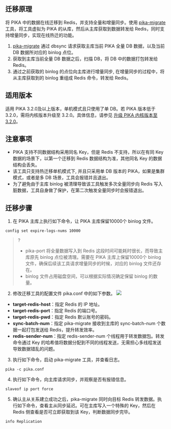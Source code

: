 
## 迁移原理

将 PIKA 中的数据在线迁移到 Redis，并支持全量和增量同步。使用 [pika-migrate](https://github.com/Qihoo360/pika/tree/v3_2_7_migrate) 工具，将工具虚拟为 PIKA 的从库，然后从主库获取到数据转发给 Redis，同时支持增量同步，实现在线热迁的功能。

1. [pika-migrate](https://github.com/Qihoo360/pika/tree/v3_2_7_migrate) 通过 dbsync 请求获取主库当前 PIKA 全量 DB 数据，以及当前 DB 数据所对应的 binlog 点位。
2. 获取到主库当前全量 DB 数据之后，扫描 DB，将 DB 中的数据打包转发给 Redis。
3. 通过之前获取的 binlog 的点位向主库进行增量同步, 在增量同步的过程中，将从主库获取到的 binlog 重组成 Redis 命令，转发给 Redis。

## 适用版本

适用 PIKA 3.2.0及以上版本，单机模式且只使用了单 DB。若 PIKA 版本低于3.2.0，需将内核版本升级至 3.2.0。具体信息，请参见 [升级 PIKA 内核版本至3.2.0](https://github.com/Qihoo360/pika/wiki/如何升级到Pika3.1或3.2)。

## 注意事项

- PIKA 支持不同数据结构采用同名 Key，但是 Redis 不⽀持，所以在有同 Key 数据的场景下，以第⼀个迁移到 Redis 数据结构为准，其他同名 Key 的数据结构会丢失。
- 该工具只支持热迁移单机模式下, 并且只采⽤单 DB 版本的 PIKA，如果是集群模式，或者是多 DB 场景，⼯具会报错并且退出。
- 为了避免由于主库 binlog 被清理导致该⼯具触发多次全量同步向 Redis 写入脏数据，工具自身做了保护，在第⼆次触发全量同步时会报错退出。

##  迁移步骤

1. 在 PIKA 主库上执行如下命令，让 PIKA 主库保留10000个 binlog 文件。
```
config set expire-logs-nums 10000 
```
> ?
> - pika-port 将全量数据写入到 Redis 这段时间可能耗时很长，而导致主库原先 binlog 点位被清理。需要在 PIKA 主库上保留10000个 binlog ⽂件，确保后续该⼯具请求增量同步的时候，对应的 binlog 文件还存在。
> - binlog 文件占用磁盘空间，可以根据实际情况确定保留 binlog 的数量。
2. 修改迁移工具的配置文件 pika.conf 中的如下参数。
![](https://qcloudimg.tencent-cloud.cn/raw/3646268c10c0c2f605550dbc3d176dc7.png)
 - **target-redis-host**：指定 Redis 的 IP 地址。
 - **target-redis-port**：指定 Redis 的端口号。
 - **target-redis-pwd**：指定 Redis 默认账号的密码。
 - **sync-batch-num**：指定 pika-migrate 接收到主库的 sync-batch-num 个数据⼀起打包发送给 Redis，提升转发效率。
 - **redis-sender-num**：指定 redis-sender-num 个线程用于转发数据包。转发命令通过 Key 的哈希值将数据分配到不同的线程发送，无需担心多线程发送导致数据错乱的问题。
3. 执行如下命令，启动 pika-migrate 工具，并查看日志。
```
pika -c pika.conf
```
4. 执行如下命令，向主库请求同步，并观察是否有报错信息。
```
slaveof ip port force
```
5. 确认主从关系建立成功之后，pika-migrate 同时向目标 Redis 转发数据。执行如下命令，查看主从同步延迟。可在主库写入⼀个特殊的 Key，然后在 Redis 侧查看是否可立即获取到该 Key，判断数据同步完毕。
```
info Replication
```

